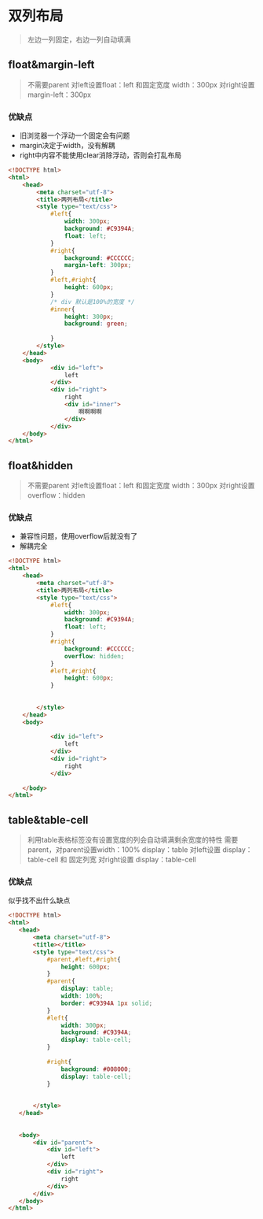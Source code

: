 # 双列布局

> 左边一列固定，右边一列自动填满

## float&margin-left

> 不需要parent 
> 对left设置float：left 和固定宽度 width：300px
> 对right设置margin-left：300px

### 优缺点
- 旧浏览器一个浮动一个固定会有问题
- margin决定于width，没有解耦
- right中内容不能使用clear消除浮动，否则会打乱布局

``` html
<!DOCTYPE html>
<html>
	<head>
		<meta charset="utf-8">
		<title>两列布局</title>
		<style type="text/css">
			#left{
				width: 300px;
				background: #C9394A;
				float: left;
			}
			#right{
				background: #CCCCCC;
				margin-left: 300px;
			}
			#left,#right{
				height: 600px;
			}
			/* div 默认是100%的宽度 */
			#inner{
				height: 300px;
				background: green;
				
			}
		</style>
	</head>
	<body>
			<div id="left">
				left
			</div>
			<div id="right">
				right
				<div id="inner">
					啊啊啊啊
				</div>
			</div>
	</body>
</html>

```

## float&hidden

> 不需要parent 
> 对left设置float：left 和固定宽度 width：300px
> 对right设置overflow：hidden

### 优缺点
- 兼容性问题，使用overflow后就没有了
- 解耦完全

``` html
<!DOCTYPE html>
<html>
	<head>
		<meta charset="utf-8">
		<title>两列布局</title>
		<style type="text/css">
			#left{
				width: 300px;
				background: #C9394A;
				float: left;
			}
			#right{
				background: #CCCCCC;
				overflow: hidden;
			}
			#left,#right{
				height: 600px;
			}
			
			
		</style>
	</head>
	<body>
			
			<div id="left">
				left
			</div>
			<div id="right">
				right
			</div>
			
	</body>
</html>
```

## table&table-cell

> 利用table表格标签没有设置宽度的列会自动填满剩余宽度的特性
> 需要parent，对parent设置width：100%  display：table
> 对left设置 display：table-cell 和 固定列宽
> 对right设置 display：table-cell

### 优缺点
 似乎找不出什么缺点

 ``` html
<!DOCTYPE html>
<html>
	<head>
		<meta charset="utf-8">
		<title></title>
		<style type="text/css">
			#parent,#left,#right{
				height: 600px;
			}
			#parent{
				display: table;
				width: 100%;
				border: #C9394A 1px solid;
			}
			#left{
				width: 300px;
				background: #C9394A;
				display: table-cell;
			}
			
			#right{
				background: #008000;
				display: table-cell;
			}
			
			
		</style>
	</head>
		
		
	<body>
		<div id="parent">
			<div id="left">
				left
			</div>
			<div id="right">
				right
			</div>
		</div>
	</body>
</html>

 ```